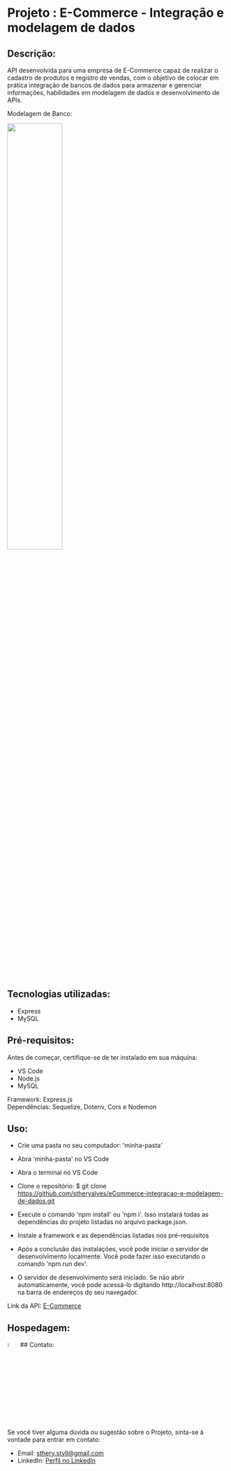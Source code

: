 # Projeto : E-Commerce - Integração e modelagem de dados

## Descrição: 
API desenvolvida para uma empresa de E-Commerce capaz de realizar o cadastro de produtos e registro de vendas,
com o objetivo de colocar em prática integração de bancos de dados para armazenar e gerenciar informações, habilidades em modelagem de
dados e desenvolvimento de APIs. <br>

Modelagem de Banco: 

<img  width="50%" src="https://github.com/stheryalves/eCommerce-integracao-e-modelagem-de-dados/assets/134507985/f50cd9bd-7904-4974-8b7d-55e54897be05" >


## Tecnologias utilizadas:
- Express
- MySQL

## Pré-requisitos:<br>
Antes de começar, certifique-se de ter instalado em sua máquina:<br>

- VS Code <br>
- Node.js <br>
- MySQL <br>

Framework: Express.js <br>
Dependências: Sequelize, Dotenv, Cors e Nodemon <br>

## Uso:<br>
* Crie uma pasta no seu computador: 'minha-pasta' <br>
* Abra 'minha-pasta' no VS Code <br>
* Abra o terminal no VS Code <br>
* Clone o repositório: $ git clone https://github.com/stheryalves/eCommerce-integracao-e-modelagem-de-dados.git <br>
* Execute o comando 'npm install' ou 'npm i'. Isso instalará todas as dependências do projeto listadas no arquivo package.json.<br>

* Instale a framework e as dependências listadas nos pré-requisitos
* Após a conclusão das instalações, você pode iniciar o servidor de desenvolvimento localmente. Você pode fazer isso executando o comando 'npm run dev'.<br>
* O servidor de desenvolvimento será iniciado. Se não abrir automaticamente, você pode acessá-lo digitando http://localhost:8080 na barra de endereços do seu navegador.<br>

Link da API: [E-Commerce](https://e-commerce-integracao-e-modelagem-de-dados.vercel.app/) <br>

## Hospedagem: <br>
<img width="5%" src="https://cdn.jsdelivr.net/gh/devicons/devicon@latest/icons/railway/railway-original.svg" />
## Contato:<br>
Se você tiver alguma dúvida ou sugestão sobre o Projeto, sinta-se à vontade para entrar em contato:<br>

- Email: sthery.styll@gmail.com<br>
- LinkedIn: [Perfil no LinkedIn](https://www.linkedin.com/in/sthery-alves-5214ab99/)
